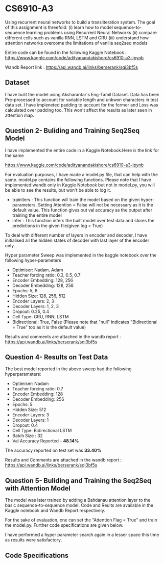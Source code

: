 # CS6910-A3
Using recurrent neural networks to build a transliteration system.
The goal of this assignment is threefold: 
(i) learn how to model sequence-to-sequence learning problems using Recurrent Neural Networks 
(ii) compare different cells such as vanilla RNN, LSTM and GRU 
(iii) understand how attention networks overcome the limitations of vanilla seq2seq models

Entire code can be found in the following Kaggle Notebook : https://www.kaggle.com/code/adityanandakishore/cs6910-a3-ipynb

Wandb Report link : https://api.wandb.ai/links/berserank/sqi3bf5s

## Dataset
I have bulit the model using Aksharantar's Eng-Tamil Dataset. Data has been Pre-processed to account for variable length and unkwon characters in test data set. I have impleneted padding to account for the former and Loss was calculated over padding too. This won't affect the results as later seen in attention map. 

## Question 2- Buliding and Training Seq2Seq Model

I have implemented the entire code in a Kaggle Notebook.Here is the link for the same

https://www.kaggle.com/code/adityanandakishore/cs6910-a3-ipynb

For evaluation purposes, I have made a model.py file, that can help with the same. model.py contains the following functions. Please note that I have implemented wandb only in Kaggle Notebook but not in model.py, you will be able to see the results, but won't be able to log it.

- trainIters : This function will train the model based on the given hyper-parameters. Setting Attention = False will not be necessary as it is the default value. This function gives out val accuracy as the output after training the entire model
- infer : This function infers the built model over test data and stores the predictions in the given file(given log = True)

To deal with different number of layers in encoder and decoder, I have initialised all the hidden states of decoder with last layer of the encoder only. 


Hyper parameter Sweep was implemented in the kaggle notebook over the following hyper-parameters

- Optimiser: Nadam, Adam
- Teacher forcing ratio: 0.3, 0.5, 0.7
- Encoder Embedding: 128, 256
- Decoder Embedding: 128, 256
- Epochs: 5, 8
- Hidden Size: 128, 256, 512
- Encoder Layers: 2, 3
- Decoder Layers: 1, 2, 3
- Dropout: 0.25, 0.4
- Cell Type: GRU, RNN, LSTM
- Bidirectional: True, False (Please note that "null" indicates "Bidirectional = True" too as it is the default value)

Results and comments are attached in the wandb report : https://api.wandb.ai/links/berserank/sqi3bf5s
## Question 4- Results on Test Data

The best model reported in the above sweep had the following hyperparameters:
- Optimiser: Nadam
- Teacher forcing ratio: 0.7
- Encoder Embedding: 128
- Decoder Embedding: 256
- Epochs: 5
- Hidden Size: 512
- Encoder Layers: 3
- Decoder Layers: 1
- Dropout: 0.4
- Cell Type: Bidirectional LSTM
- Batch Size : 32
- Val Accuracy Reported - __48.14%__

The accuracy reported on test set was __33.40%__

Results and Comments are attached in the wandb report : https://api.wandb.ai/links/berserank/sqi3bf5s

## Question 5- Buliding and Training the Seq2Seq with Attention Model

The model was later trained by adding a Bahdanau attention layer to the basic sequence-to-sequence model.
Code and Reults are available in the Kaggle notebook and Wandb Report respectively.

For the sake of evaluation, one can set the "Attention Flag = True" and train the model.py. Further code specifications are given below.

I have performed a hyper parameter search again in a lesser space this time as results were satisfactory.

## Code Specifications



